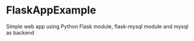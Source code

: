 # FlaskAppExample
Simple web app using Python Flask module, flask-mysql module and mysql as backend
